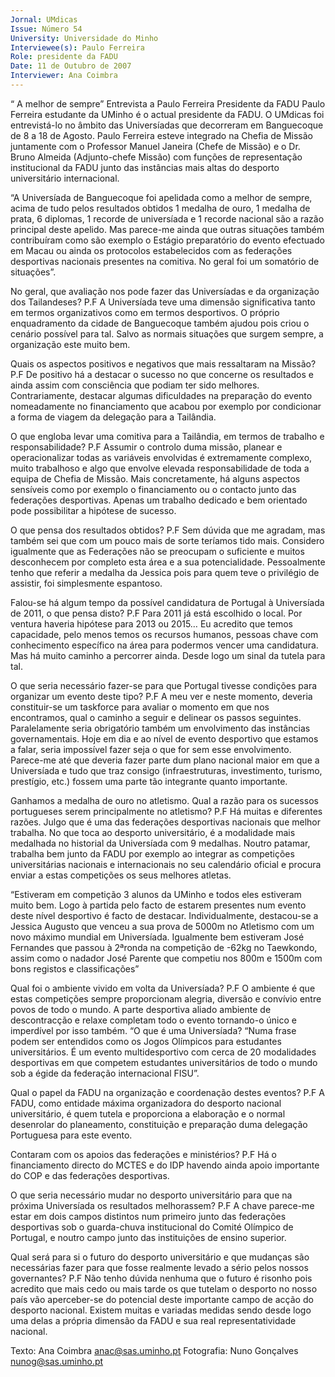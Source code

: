 ```yaml
---
Jornal: UMdicas
Issue: Número 54
University: Universidade do Minho
Interviewee(s): Paulo Ferreira
Role: presidente da FADU
Date: 11 de Outubro de 2007
Interviewer: Ana Coimbra
---
```


“ A melhor de sempre”
Entrevista a Paulo Ferreira Presidente da FADU
Paulo Ferreira estudante da UMinho é o actual presidente da FADU. O UMdicas foi entrevistá-lo no âmbito das Universíadas que decorreram em Banguecoque de 8 a 18 de
Agosto. Paulo Ferreira esteve integrado na Chefia de Missão juntamente com o Professor Manuel Janeira (Chefe de Missão) e o Dr. Bruno Almeida (Adjunto-chefe Missão)
com funções de representação institucional da FADU junto das instâncias mais altas do desporto universitário internacional.

“A Universíada de Banguecoque foi apelidada
como a melhor de sempre, acima de tudo pelos
resultados obtidos 1 medalha de ouro, 1 medalha
de prata, 6 diplomas, 1 recorde de universíada e 1
recorde nacional são a razão principal deste
apelido. Mas parece-me ainda que outras
situações também contribuíram como são
exemplo o Estágio preparatório do evento
efectuado em Macau ou ainda os protocolos
estabelecidos com as federações desportivas
nacionais presentes na comitiva. No geral foi um
somatório de situações”.

No geral, que avaliação nos pode fazer das
Universíadas e da organização dos Tailandeses?
P.F A Universíada teve uma dimensão significativa
tanto em termos organizativos como em termos
desportivos. O próprio enquadramento da cidade de
Banguecoque também ajudou pois criou o cenário
possível para tal. Salvo as normais situações que
surgem sempre, a organização este muito bem.

Quais os aspectos positivos e negativos que mais
ressaltaram na Missão?
P.F De positivo há a destacar o sucesso no que
concerne os resultados e ainda assim com
consciência que podiam ter sido melhores.
Contrariamente, destacar algumas dificuldades na
preparação do evento nomeadamente no
financiamento que acabou por exemplo por
condicionar a forma de viagem da delegação para a
Tailândia.

O que engloba levar uma comitiva para a Tailândia,
em termos de trabalho e responsabilidade?
P.F Assumir o controlo duma missão, planear e
operacionalizar todas as variáveis envolvidas é
extremamente complexo, muito trabalhoso e algo que
envolve elevada responsabilidade de toda a equipa de
Chefia de Missão. Mais concretamente, há alguns
aspectos sensíveis como por exemplo o
financiamento ou o contacto junto das federações
desportivas. Apenas um trabalho dedicado e bem
orientado pode possibilitar a hipótese de sucesso.

O que pensa dos resultados obtidos?
P.F Sem dúvida que me agradam, mas também sei
que com um pouco mais de sorte teríamos tido mais.
Considero igualmente que as Federações não se
preocupam o suficiente e muitos desconhecem por
completo esta área e a sua potencialidade.
Pessoalmente tenho que referir a medalha da Jessica
pois para quem teve o privilégio de assistir, foi
simplesmente espantoso.

Falou-se há algum tempo da possível candidatura
de Portugal à Universíada de 2011, o que pensa
disto?
P.F Para 2011 já está escolhido o local. Por ventura
haveria hipótese para 2013 ou 2015… Eu acredito que
temos capacidade, pelo menos temos os recursos
humanos, pessoas chave com conhecimento
específico na área para podermos vencer uma
candidatura. Mas há muito caminho a percorrer ainda.
Desde logo um sinal da tutela para tal.

O que seria necessário fazer-se para que Portugal
tivesse condições para organizar um evento deste
tipo?
P.F A meu ver e neste momento, deveria constituir-se
um taskforce para avaliar o momento em que nos
encontramos, qual o caminho a seguir e delinear os
passos seguintes. Paralelamente seria obrigatório
também um envolvimento das instâncias
governamentais. Hoje em dia e ao nível de evento
desportivo que estamos a falar, seria impossível fazer
seja o que for sem esse envolvimento. Parece-me até
que deveria fazer parte dum plano nacional maior em
que a Universíada e tudo que traz consigo (infraestruturas, investimento, turismo, prestígio, etc.)
fossem uma parte tão integrante quanto importante.

Ganhamos a medalha de ouro no atletismo. Qual a
razão para os sucessos portugueses serem
principalmente no atletismo?
P.F Há muitas e diferentes razões. Julgo que é uma
das federações desportivas nacionais que melhor
trabalha. No que toca ao desporto universitário, é a
modalidade mais medalhada no historial da
Universíada com 9 medalhas. Noutro patamar,
trabalha bem junto da FADU por exemplo ao integrar
as competições universitárias nacionais e
internacionais no seu calendário oficial e procura
enviar a estas competições os seus melhores atletas.

“Estiveram em competição 3 alunos da UMinho e
todos eles estiveram muito bem. Logo à partida
pelo facto de estarem presentes num evento deste
nível desportivo é facto de destacar.
Individualmente, destacou-se a Jessica Augusto
que venceu a sua prova de 5000m no Atletismo
com um novo máximo mundial em Universíada.
Igualmente bem estiveram José Fernandes que
passou à 2ªronda na competição de -62kg no
Taewkondo, assim como o nadador José Parente
que competiu nos 800m e 1500m com bons
registos e classificações”

Qual foi o ambiente vivido em volta da
Universíada?
P.F O ambiente é que estas competições sempre
proporcionam alegria, diversão e convívio entre
povos de todo o mundo. A parte desportiva aliado
ambiente de descontracção e relaxe completam todo
o evento tornando-o único e imperdível por isso
também.
“O que é uma Universíada? “Numa frase podem
ser entendidos como os Jogos Olímpicos para
estudantes universitários. É um evento multidesportivo com cerca de 20 modalidades
desportivas em que competem estudantes
universitários de todo o mundo sob a égide da
federação internacional FISU”.

Qual o papel da FADU na organização e
coordenação destes eventos?
P.F A FADU, como entidade máxima organizadora do
desporto nacional universitário, é quem tutela e
proporciona a elaboração e o normal desenrolar do
planeamento, constituição e preparação duma
delegação Portuguesa para este evento.

Contaram com os apoios das federações e
ministérios?
P.F Há o financiamento directo do MCTES e do IDP
havendo ainda apoio importante do COP e das
federações desportivas.

O que seria necessário mudar no desporto
universitário para que na próxima Universíada os
resultados melhorassem?
P.F A chave parece-me estar em dois campos
distintos num primeiro junto das federações
desportivas sob o guarda-chuva institucional do
Comité Olímpico de Portugal, e noutro campo junto
das instituições de ensino superior.

Qual será para si o futuro do desporto
universitário e que mudanças são necessárias
fazer para que fosse realmente levado a sério
pelos nossos governantes?
P.F Não tenho dúvida nenhuma que o futuro é risonho
pois acredito que mais cedo ou mais tarde os que
tutelam o desporto no nosso país vão aperceber-se do
potencial deste importante campo de acção do
desporto nacional. Existem muitas e variadas medidas
sendo desde logo uma delas a própria dimensão da
FADU e sua real representatividade nacional.

Texto: Ana Coimbra
anac@sas.uminho.pt
Fotografia: Nuno Gonçalves
nunog@sas.uminho.pt